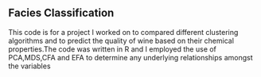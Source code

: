 ## Facies Classification
This code is for a project I worked on to compared different clustering algorithms and to predict the quality of wine based on
their chemical properties.The code was written in R and I employed the use of PCA,MDS,CFA and EFA to determine any underlying relationships 
amongst the variables

